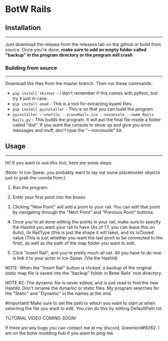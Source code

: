 # BotW Rails

## Installation
-------------

Just download the release from the releases tab on the github or build from source. Once you're done, **make sure to add an empty folder called "backup" in the program directory or the program will crash**.

### Building from source
--------------------
Download the files from the master branch. Then run these commands:
- ```pip install tkinter``` - I don't remember if this comes with python, but try it just in case.
- ```pip install oead``` - This is a tool for extracting byaml files.
- ```pip install pyinstaller``` - This is so that you can build the program.
- ```pyinstaller --onefile --icon=Rails.ico --noconsole --name Rails Rails.py``` - This builds the program. It will put the final file inside a folder called "dist". If you want the console to show up and give you error messages and stuff, don't type the "--noconsole" bit.

## Usage
-------

Hi! If you want to use this tool, here are some steps:

(Note: In Ice-Spear, you probably want to lay out some placeholder objects just to grab the coords from.)

1. Run the program.

2. Enter your first point into the boxes. 

3. Clicking "New Point" will add a point to your rail. You can edit that point by navigating through the "Next Point" and "Previous Point" buttons.

4. Once you're all done editing the points in your rail, make sure to specify the HashId you want your rail to have (As of 1.1, you can leave this on Auto), 
its RailType (this is just the shape it will take), and its IsClosed value (This is just whether you want the last point to be connected to the first), 
as well as the path of the map folder you want to edit.

5. Click "Insert Rail", and you're pretty much all set. All you have to do now is link it to your actor in Ice-Spear. (Via the HashId)

NOTE: When the "Insert Rail" button is clicked, a backup of the original static map file is saved into the "backup" folder in Botw Rails' root directory.

NOTE #2: The dynamic file is never edited, and is just read to find the new HashId. Don't rename the dynamic or static files. My program searches for the "Static" and "Dynamic" in the names at the end.

#Important!
Make sure to set the path to which you want to start at when selecting the file you want to edit. You can do this by editing DefaultPath.txt.


TUTORIAL VIDEO COMING SOON!


If there are any bugs you can contact me at my discord, Greenlord#9262. I am on the botw modding hub if you want to ping me.
